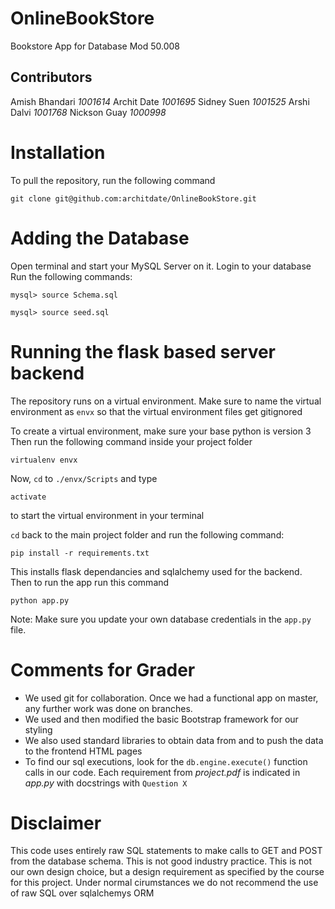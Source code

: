 # OnlineBookStore
Bookstore App for Database Mod 50.008
## Contributors
Amish Bhandari *1001614*
Archit Date *1001695*
Sidney Suen *1001525*
Arshi Dalvi *1001768*
Nickson Guay *1000998*

# Installation
To pull the repository, run the following command

```
git clone git@github.com:architdate/OnlineBookStore.git
```

# Adding the Database
Open terminal and start your MySQL Server on it. Login to your database
Run the following commands:
```
mysql> source Schema.sql
```
```
mysql> source seed.sql
```
# Running the flask based server backend

The repository runs on a virtual environment.
Make sure to name the virtual environment as `envx` so that the virtual environment files get gitignored

To create a virtual environment, make sure your base python is version 3
Then run the following command inside your project folder

```
virtualenv envx
```

Now, `cd` to `./envx/Scripts` and type
```
activate
```
to start the virtual environment in your terminal

`cd` back to the main project folder and run the following command:

```
pip install -r requirements.txt
```

This installs flask dependancies and sqlalchemy used for the backend.
Then to run the app run this command

```
python app.py
```
Note: Make sure you update your own database credentials in the `app.py` file.

# Comments for Grader
- We used git for collaboration. Once we had a functional app on master, any further work was done on branches.
- We used and then modified the basic Bootstrap framework for our styling
- We also used standard libraries to obtain data from and to push the data to the frontend HTML pages
- To find our sql executions, look for the `db.engine.execute()` function calls in our code. Each requirement from *project.pdf* is indicated in *app.py* with docstrings with `Question X`


# Disclaimer

This code uses entirely raw SQL statements to make calls to GET and POST from the database schema.
This is not good industry practice. This is not our own design choice, but a design requirement as specified by the course for this project.
Under normal cirumstances we do not recommend the use of raw SQL over sqlalchemys ORM